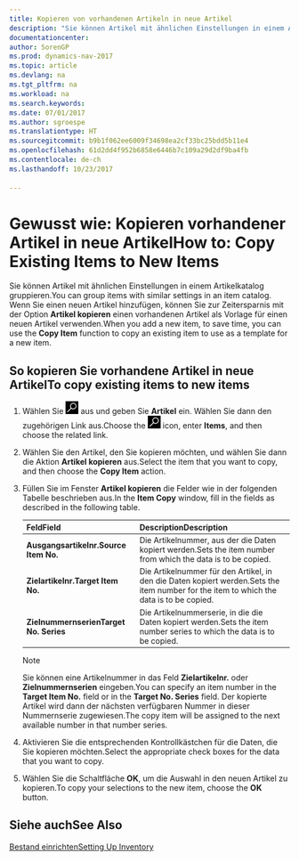 ```yaml
---
title: Kopieren von vorhandenen Artikeln in neue Artikel
description: "Sie können Artikel mit ähnlichen Einstellungen in einem Artikelkatalog gruppieren. Wenn Sie einen neuen Artikel hinzufügen, können Sie zur Zeitersparnis mit der Option **Artikel kopieren** einen vorhandenen Artikel als Vorlage für einen neuen Artikel verwenden."
documentationcenter: 
author: SorenGP
ms.prod: dynamics-nav-2017
ms.topic: article
ms.devlang: na
ms.tgt_pltfrm: na
ms.workload: na
ms.search.keywords: 
ms.date: 07/01/2017
ms.author: sgroespe
ms.translationtype: HT
ms.sourcegitcommit: b9b1f062ee6009f34698ea2cf33bc25bdd5b11e4
ms.openlocfilehash: 61d2dd4f952b6858e6446b7c109a29d2df9ba4fb
ms.contentlocale: de-ch
ms.lasthandoff: 10/23/2017

---
```

# <a name="how-to-copy-existing-items-to-new-items"></a><span data-ttu-id="70c88-104">Gewusst wie: Kopieren vorhandener Artikel in neue Artikel</span><span class="sxs-lookup"><span data-stu-id="70c88-104">How to: Copy Existing Items to New Items</span></span>
<span data-ttu-id="70c88-105">Sie können Artikel mit ähnlichen Einstellungen in einem Artikelkatalog gruppieren.</span><span class="sxs-lookup"><span data-stu-id="70c88-105">You can group items with similar settings in an item catalog.</span></span> <span data-ttu-id="70c88-106">Wenn Sie einen neuen Artikel hinzufügen, können Sie zur Zeitersparnis mit der Option **Artikel kopieren** einen vorhandenen Artikel als Vorlage für einen neuen Artikel verwenden.</span><span class="sxs-lookup"><span data-stu-id="70c88-106">When you add a new item, to save time, you can use the **Copy Item** function to copy an existing item to use as a template for a new item.</span></span>  

## <a name="to-copy-existing-items-to-new-items"></a><span data-ttu-id="70c88-107">So kopieren Sie vorhandene Artikel in neue Artikel</span><span class="sxs-lookup"><span data-stu-id="70c88-107">To copy existing items to new items</span></span>  

1.  <span data-ttu-id="70c88-108">Wählen Sie ![Nach Seite oder Bericht suchen](../../media/ui-search/search_small.png "Symbol nach Seite oder Bericht suchen") aus und geben Sie **Artikel** ein. Wählen Sie dann den zugehörigen Link aus.</span><span class="sxs-lookup"><span data-stu-id="70c88-108">Choose the ![Search for Page or Report](../../media/ui-search/search_small.png "Search for Page or Report icon") icon, enter **Items**, and then choose the related link.</span></span>  
2.  <span data-ttu-id="70c88-109">Wählen Sie den Artikel, den Sie kopieren möchten, und wählen Sie dann die Aktion **Artikel kopieren** aus.</span><span class="sxs-lookup"><span data-stu-id="70c88-109">Select the item that you want to copy, and then choose the **Copy Item** action.</span></span>  
3.  <span data-ttu-id="70c88-110">Füllen Sie im Fenster **Artikel kopieren** die Felder wie in der folgenden Tabelle beschrieben aus.</span><span class="sxs-lookup"><span data-stu-id="70c88-110">In the **Item Copy** window, fill in the fields as described in the following table.</span></span>  

    |<span data-ttu-id="70c88-111">Feld</span><span class="sxs-lookup"><span data-stu-id="70c88-111">Field</span></span>|<span data-ttu-id="70c88-112">Description</span><span class="sxs-lookup"><span data-stu-id="70c88-112">Description</span></span>|  
    |---------------------------------|---------------------------------------|  
    |<span data-ttu-id="70c88-113">**Ausgangsartikelnr.**</span><span class="sxs-lookup"><span data-stu-id="70c88-113">**Source Item No.**</span></span>|<span data-ttu-id="70c88-114">Die Artikelnummer, aus der die Daten kopiert werden.</span><span class="sxs-lookup"><span data-stu-id="70c88-114">Sets the item number from which the data is to be copied.</span></span>|  
    |<span data-ttu-id="70c88-115">**Zielartikelnr.**</span><span class="sxs-lookup"><span data-stu-id="70c88-115">**Target Item No.**</span></span>|<span data-ttu-id="70c88-116">Die Artikelnummer für den Artikel, in den die Daten kopiert werden.</span><span class="sxs-lookup"><span data-stu-id="70c88-116">Sets the item number for the item to which the data is to be copied.</span></span>|  
    |<span data-ttu-id="70c88-117">**Zielnummernserien**</span><span class="sxs-lookup"><span data-stu-id="70c88-117">**Target No. Series**</span></span>|<span data-ttu-id="70c88-118">Die Artikelnummerserie, in die die Daten kopiert werden.</span><span class="sxs-lookup"><span data-stu-id="70c88-118">Sets the item number series to which the data is to be copied.</span></span>|  

    > [!NOTE]  
    >  <span data-ttu-id="70c88-119">Sie können eine Artikelnummer in das Feld **Zielartikelnr.** oder **Zielnummernserien** eingeben.</span><span class="sxs-lookup"><span data-stu-id="70c88-119">You can specify an item number in the **Target Item No.** field or in the **Target No. Series** field.</span></span> <span data-ttu-id="70c88-120">Der kopierte Artikel wird dann der nächsten verfügbaren Nummer in dieser Nummernserie zugewiesen.</span><span class="sxs-lookup"><span data-stu-id="70c88-120">The copy item will be assigned to the next available number in that number series.</span></span>  

4.  <span data-ttu-id="70c88-121">Aktivieren Sie die entsprechenden Kontrollkästchen für die Daten, die Sie kopieren möchten.</span><span class="sxs-lookup"><span data-stu-id="70c88-121">Select the appropriate check boxes for the data that you want to copy.</span></span>  
5.  <span data-ttu-id="70c88-122">Wählen Sie die Schaltfläche **OK**, um die Auswahl in den neuen Artikel zu kopieren.</span><span class="sxs-lookup"><span data-stu-id="70c88-122">To copy your selections to the new item, choose the **OK** button.</span></span>  

## <a name="see-also"></a><span data-ttu-id="70c88-123">Siehe auch</span><span class="sxs-lookup"><span data-stu-id="70c88-123">See Also</span></span>  
[<span data-ttu-id="70c88-124">Bestand einrichten</span><span class="sxs-lookup"><span data-stu-id="70c88-124">Setting Up Inventory</span></span>](../../inventory-setup-inventory.md)

